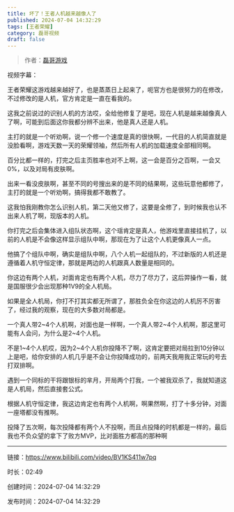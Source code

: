 ```yaml
---
title: 坏了！王者人机越来越像人了
published: 2024-07-04 14:32:29
tags: [王者荣耀]
category: 磊哥视频
draft: false
---
```



> 作者：[磊哥游戏](https://space.bilibili.com/268941858?spm_id_from=333.788.upinfo.head.click)

视频字幕：

王者荣耀这游戏越来越好了，也是蒸蒸日上起来了，呃官方也是很努力的在修改，不过修改的是人机，官方肯定是一直在看我的。

这我之前说过的识别人机的方法哎，全给他修复了是吧，现在人机是越来越像真人了啊，可能到后面这你我都分辨不出来，他是真人还是人机。

主打的就是一个听劝啊，说一个修一个速度是真的很快啊，一代目的人机简直就是没脸看啊，游戏天数一天的荣耀领袖，然后所有人机的加载速度全部相同啊。

百分比都一样的，打完之后主页胜率也对不上啊，这一会是百分之百啊，一会又0%，以及对局有皮肤啊。

出来一看没皮肤啊，甚至不同的号搜出来的是不同的结果啊，这些玩意他都修了，主打的就是一个听劝啊，搞得我都不敢教了。

这我怕我刚教你怎么识别人机，第二天他又修了，这要是全修了，到时候我也认不出来人机了啊，现版本的人机。

你打完之后会集体进入组队状态啊，这个瑶肯定是真人，他游戏里直接挂机了，以前的人机是不会像这样显示组队中啊，那现在为了让这个人机更像真人一点。

他搞了个组队中啊，确实是组队中啊，八个人机一起组队的，不过新版的人机还是遵循着人机守恒定律，那就是两边的人机跟真人数量是相同的。

你这边有两个人机，对面肯定也有两个人机，尽力了尽力了，这后羿操作一看，就是国服很少会出现那种1V9的全人机局。

如果是全人机局，你打不打其实都无所谓了，那胜负全在你这边的人机厉不厉害了，经过我的观察，现在的大多数对局都是。

一个真人带2~4个人机啊，对面也是一样啊，一个真人带2~4个人机啊，那这里可能有人会问，为什么是2~4个人机。

不是1~4个人机哎，因为2~4个人机你投降不了啊，这肯定要把对局拉到10分钟以上是吧，给你安排的人机几乎是不会让你投降成功的，前两天我用我正常玩的号去打双排啊。

遇到一个同标的干将跟银标的芈月，开局两个打我，一个被我双杀了，我就知道这是人机局，然后直接套公式。

根据人机守恒定律，我这边肯定也有两个人机啊，啊果然啊，打了十多分钟，对面一座塔都没有推啊。

投降了五次啊，每次投降都有两个人不投啊，而且点投降的时机都是一样的，最后我也不负众望的拿下了败方MVP，比对面胜方都高的那种啊

---


链接：https://www.bilibili.com/video/BV1KS411w7pq



时长：02:49

创建时间：2024-07-04 14:32:29

发布时间：2024-07-04 14:32:29
